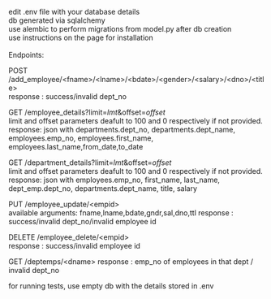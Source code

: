 edit .env file with your database details <br>
db generated via sqlalchemy <br>
use alembic to perform migrations from model.py after db creation <br>
use instructions on the page for installation<br><br>
Endpoints: 
 
POST /add_employee/\<fname\>/\<lname\>/\<bdate\>/\<gender\>/\<salary\>/\<dno\>/\<title\><br>
response :
success/invalid dept_no
 
GET /employee_details?limit=_lmt_&offset=_offset_<br> 
limit and offset parameters deafult to 100 and 0 respectively if not provided. 
response: 
json with departments.dept_no, departments.dept_name, employees.emp_no, employees.first_name, employees.last_name,from_date,to_date 
 
GET /department_details?limit=_lmt_&offset=_offset_<br> 
limit and offset parameters deafult to 100 and 0 respectively if not provided. 
response: 
json with employees.emp_no, first_name, last_name, dept_emp.dept_no, departments.dept_name, title, salary 
 
PUT /employee_update/\<empid\> <br>
available arguments: 
fname,lname,bdate,gndr,sal,dno,ttl 
response :
success/invalid dept_no/invalid employee id
 
DELETE /employee_delete/\<empid\> <br>
response :
success/invalid employee id 
 
GET /deptemps/\<dname\>
response :
emp_no of employees in that dept / invalid dept_no
 
 
for running tests, use empty db with the details stored in .env
